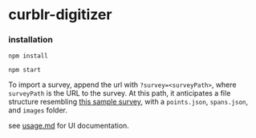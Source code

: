 # curblr-digitizer

### installation

`npm install`

`npm start`

To import a survey, append the url with `?survey=<surveyPath>`, where `surveyPath` is the URL to the survey. At this path, it anticipates a file structure resembling [this sample survey](https://github.com/sharedstreets/curblr-digitizer/tree/master/src/sampleSurvey), with a `points.json`, `spans.json`, and `images` folder.

see [usage.md](https://github.com/sharedstreets/curblr-digitizer/blob/master/usage.md) for UI documentation.
